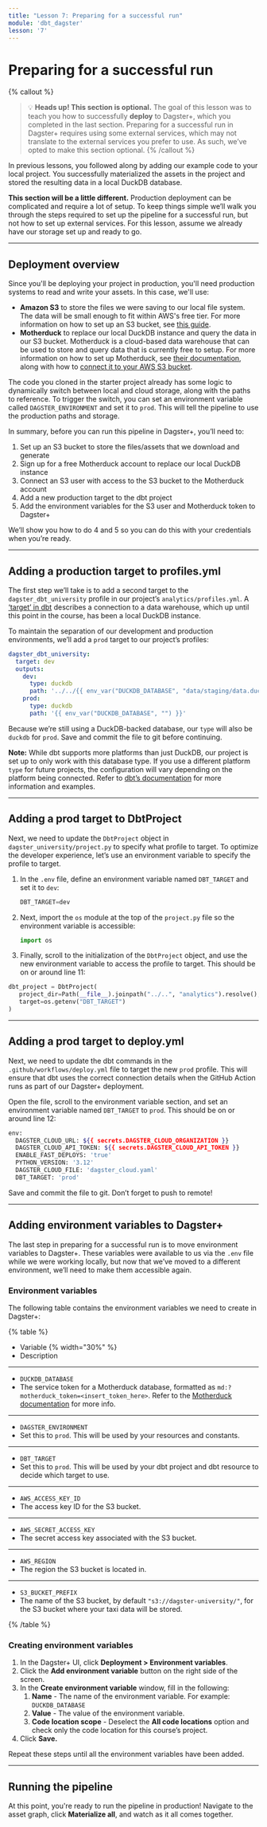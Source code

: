 ```yaml
---
title: "Lesson 7: Preparing for a successful run"
module: 'dbt_dagster'
lesson: '7'
---
```


# Preparing for a successful run

{% callout %}
>💡 **Heads up! This section is optional.** The goal of this lesson was to teach you how to successfully **deploy** to Dagster+, which you completed in the last section. Preparing for a successful run in Dagster+ requires using some external services, which may not translate to the external services you prefer to use. As such, we’ve opted to make this section optional.
{% /callout %}

In previous lessons, you followed along by adding our example code to your local project. You successfully materialized the assets in the project and stored the resulting data in a local DuckDB database.

**This section will be a little different.** Production deployment can be complicated and require a lot of setup. To keep things simple we’ll walk you through the steps required to set up the pipeline for a successful run, but not how to set up external services. For this lesson, assume we already have our storage set up and ready to go.

---

## Deployment overview

Since you'll be deploying your project in production, you'll need production systems to read and write your assets. In this case, we'll use:

- **Amazon S3** to store the files we were saving to our local file system. The data will be small enough to fit within AWS's free tier. For more information on how to set up an S3 bucket, see [this guide](https://www.gormanalysis.com/blog/connecting-to-aws-s3-with-python/).
- **Motherduck** to replace our local DuckDB instance and query the data in our S3 bucket. Motherduck is a cloud-based data warehouse that can be used to store and query data that is currently free to setup. For more information on how to set up Motherduck, see [their documentation](https://motherduck.com/docs/getting-started), along with how to [connect it to your AWS S3 bucket](https://motherduck.com/docs/integrations/amazon-s3).

The code you cloned in the starter project already has some logic to dynamically switch between local and cloud storage, along with the paths to reference. To trigger the switch, you can set an environment variable called `DAGSTER_ENVIRONMENT` and set it to `prod`. This will tell the pipeline to use the production paths and storage.

In summary, before you can run this pipeline in Dagster+, you’ll need to:

1. Set up an S3 bucket to store the files/assets that we download and generate
2. Sign up for a free Motherduck account to replace our local DuckDB instance
3. Connect an S3 user with access to the S3 bucket to the Motherduck account
4. Add a new production target to the dbt project
5. Add the environment variables for the S3 user and Motherduck token to Dagster+

We’ll show you how to do 4 and 5 so you can do this with your credentials when you’re ready.

---

## Adding a production target to profiles.yml

The first step we’ll take is to add a second target to the `dagster_dbt_university` profile in our project’s `analytics/profiles.yml`. A [‘target’ in dbt](https://docs.getdbt.com/docs/core/connect-data-platform/connection-profiles#understanding-targets-in-profiles) describes a connection to a data warehouse, which up until this point in the course, has been a local DuckDB instance.

To maintain the separation of our development and production environments, we’ll add a `prod` target to our project’s profiles:

```yaml
dagster_dbt_university:
  target: dev
  outputs:
    dev:
      type: duckdb
      path: '../../{{ env_var("DUCKDB_DATABASE", "data/staging/data.duckdb") }}'
    prod:
      type: duckdb
      path: '{{ env_var("DUCKDB_DATABASE", "") }}'
```

Because we’re still using a DuckDB-backed database, our `type` will also be `duckdb` for `prod`. Save and commit the file to git before continuing.

**Note:** While dbt supports more platforms than just DuckDB, our project is set up to only work with this database type. If you use a different platform `type` for future projects, the configuration will vary depending on the platform being connected. Refer to [dbt’s documentation](https://docs.getdbt.com/docs/supported-data-platforms) for more information and examples.

---

## Adding a prod target to DbtProject

Next, we need to update the `DbtProject` object in `dagster_university/project.py` to specify what profile to target. To optimize the developer experience, let’s use an environment variable to specify the profile to target.

1. In the `.env` file, define an environment variable named `DBT_TARGET` and set it to `dev`:

   ```python
   DBT_TARGET=dev
   ```

2. Next, import the `os` module at the top of the `project.py` file so the environment variable is accessible:

   ```python
   import os
   ```

3. Finally, scroll to the initialization of the `DbtProject` object, and use the new environment variable to access the profile to target. This should be on or around line 11:

```python
dbt_project = DbtProject(
   project_dir=Path(__file__).joinpath("../..", "analytics").resolve(),
   target=os.getenv("DBT_TARGET")
)
```

---

## Adding a prod target to deploy.yml

Next, we need to update the dbt commands in the `.github/workflows/deploy.yml` file to target the new `prod` profile. This will ensure that dbt uses the correct connection details when the GitHub Action runs as part of our Dagster+ deployment.

Open the file, scroll to the environment variable section, and set an environment variable named `DBT_TARGET` to `prod`. This should be on or around line 12:

```bash
env:
  DAGSTER_CLOUD_URL: ${{ secrets.DAGSTER_CLOUD_ORGANIZATION }}
  DAGSTER_CLOUD_API_TOKEN: ${{ secrets.DAGSTER_CLOUD_API_TOKEN }}
  ENABLE_FAST_DEPLOYS: 'true'
  PYTHON_VERSION: '3.12'
  DAGSTER_CLOUD_FILE: 'dagster_cloud.yaml'
  DBT_TARGET: 'prod'
```

Save and commit the file to git. Don’t forget to push to remote!

---

## Adding environment variables to Dagster+

The last step in preparing for a successful run is to move environment variables to Dagster+. These variables were available to us via the `.env` file while we were working locally, but now that we’ve moved to a different environment, we’ll need to make them accessible again.

### Environment variables

The following table contains the environment variables we need to create in Dagster+:

{% table %}

- Variable {% width="30%" %}
- Description

---

- `DUCKDB_DATABASE`
- The service token for a Motherduck database, formatted as `md:?motherduck_token=<insert_token_here>`. Refer to the [Motherduck documentation](https://motherduck.com/docs/authenticating-to-motherduck/#authentication-using-a-service-token) for more info.

---

- `DAGSTER_ENVIRONMENT`
- Set this to `prod`. This will be used by your resources and constants.

---

- `DBT_TARGET`
- Set this to `prod`. This will be used by your dbt project and dbt resource to decide which target to use.

---

- `AWS_ACCESS_KEY_ID`
- The access key ID for the S3 bucket.

---

- `AWS_SECRET_ACCESS_KEY`
- The secret access key associated with the S3 bucket.

---

- `AWS_REGION`
- The region the S3 bucket is located in.

---

- `S3_BUCKET_PREFIX`
- The name of the S3 bucket, by default `"s3://dagster-university/"`, for the S3 bucket where your taxi data will be stored.

{% /table %}

### Creating environment variables

1. In the Dagster+ UI, click **Deployment > Environment variables**.
2. Click the **Add environment variable** button on the right side of the screen.
3. In the **Create environment variable** window, fill in the following:
    1. **Name** - The name of the environment variable. For example: `DUCKDB_DATABASE`
    2. **Value** - The value of the environment variable.
    3. **Code location scope**  - Deselect the **All code locations** option and check only the code location for this course’s project.
4. Click **Save.**

Repeat these steps until all the environment variables have been added.

---

## Running the pipeline

At this point, you're ready to run the pipeline in production! Navigate to the asset graph, click **Materialize all**, and watch as it all comes together.